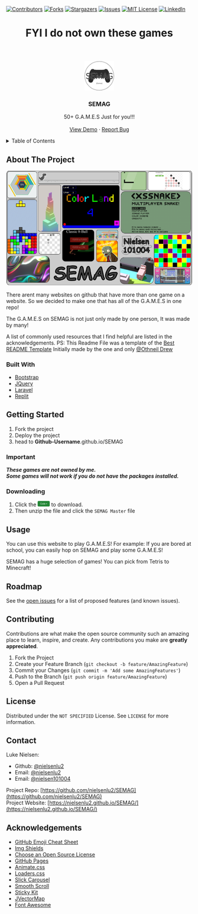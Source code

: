 <!--
*** Thanks for checking out the Best-README-Template. If you have a suggestion
*** that would make this better, please fork the repo and create a pull request
*** or simply open an issue with the tag "enhancement".
*** Thanks again! Now go create something AMAZING! :D
-->



<!-- PROJECT SHIELDS -->
<!--
*** I'm using markdown "reference style" links for readability.
*** Reference links are enclosed in brackets [ ] instead of parentheses ( ).
*** See the bottom of this document for the declaration of the reference variables
*** for contributors-url, forks-url, etc. This is an optional, concise syntax you may use.
*** https://www.markdownguide.org/basic-syntax/#reference-style-links
-->
[![Contributors][contributors-shield]][contributors-url]
[![Forks][forks-shield]][forks-url]
[![Stargazers][stars-shield]][stars-url]
[![Issues][issues-shield]][issues-url]
[![MIT License][license-shield]][license-url]
[![LinkedIn][linkedin-shield]][linkedin-url]


# <p align="center">FYI I do not own these games</p>

<!-- PROJECT LOGO -->
<br />
<p align="center">
  <a href="https://github.com/nielsenlu2/SEMAG/">
    <img src="img/README/SEMAG.png" alt="Logo" width="80" height="80">
  </a>

  <h3 align="center">SEMAG</h3>

  <p align="center">
    50+ G.A.M.E.S Just for you!!!
    <br />
<!--     <a href="https://github.com/othneildrew/Best-README-Template"><strong>Explore the readme template! »</strong></a>
    <br /> -->
    <br />
    <a href="https://github.com/nielsenlu2/SEMAG">View Demo</a>
    ·
    <a href="https://github.com/nielsenlu2/SEMAG/issues">Report Bug</a>
  </p>
</p>



<!-- TABLE OF CONTENTS -->
<details>
  <summary>Table of Contents</summary>
  <ol>
    <li>
      <a href="#about-the-project">About The Project</a>
      <ul>
        <li><a href="#built-with">Built With</a></li>
      </ul>
    </li>
    <li>
      <a href="#getting-started">Getting Started</a>
      <ul>
        <li><a href="#important">Important</a></li>
        <li><a href="#installation">Installation</a></li>
      </ul>
    </li>
    <li><a href="#usage">Usage</a></li>
    <li><a href="#roadmap">Roadmap</a></li>
    <li><a href="#contributing">Contributing</a></li>
    <li><a href="#license">License</a></li>
    <li><a href="#contact">Contact</a></li>
    <li><a href="#acknowledgments">Acknowledgments</a></li>
  </ol>
</details>



<!-- ABOUT THE PROJECT -->
## About The Project
<p align="center">
<img src="img/README/Semag-Thumb.png" alt="Logo">
</p>

There arent many websites on github that have more than one game on a website. So we decided to make one that has all of the G.A.M.E.S in one repo!

The G.A.M.E.S on SEMAG is not just only made by one person, It was made by many! 

A list of commonly used resources that I find helpful are listed in the acknowledgements. PS: This Readme File was a template of the [Best README Template](https://github.com/othneildrew/Best-README-Template) Initially made by the one and only [@Othneil Drew](https://github.com/othneildrew)

### Built With

* [Bootstrap](https://getbootstrap.com)
* [JQuery](https://jquery.com)
* [Laravel](https://laravel.com)
* [Replit](https://Replit.com)



<!-- GETTING STARTED -->
## Getting Started

1. Fork the project
2. Deploy the project
3. head to <b>Github-Username</b>.github.io/SEMAG

<!-- COMMENTS -->
### Important

***These games are not owned by me.*** <br>
***Some games will not work if you do not have the packages installed.***
### Downloading

1. Click the <img src="img/README/Download-code.svg" alt="Logo" height="15"> to download.
2. Then unzip the file and click the `SEMAG Master` file



<!-- USAGE EXAMPLES -->
## Usage

You can use this website to play G.A.M.E.S!
For example: If you are bored at school, you can easily hop on SEMAG and play some G.A.M.E.S!

SEMAG has a huge selection of games! You can pick from Tetris to Minecraft!



<!-- ROADMAP -->
## Roadmap

See the [open issues](https://github.com/nielsenlu2/SEMAG/issues) for a list of proposed features (and known issues).



<!-- CONTRIBUTING -->
## Contributing

Contributions are what make the open source community such an amazing place to learn, inspire, and create. Any contributions you make are **greatly appreciated**.

1. Fork the Project
2. Create your Feature Branch (`git checkout -b feature/AmazingFeature`)
3. Commit your Changes (`git commit -m 'Add some AmazingFeatures'`)
4. Push to the Branch (`git push origin feature/AmazingFeature`)
5. Open a Pull Request



<!-- LICENSE -->
## License

Distributed under the `NOT SPECIFIED` License. See `LICENSE` for more information.



<!-- CONTACT -->
## Contact

Luke Nielsen:
* Github: [@nielsenlu2](https://github.com/nielsenlu2)
* Email: [@nielsenlu2](mailto:nielsenlu2@wsdstudent.net)
* Email: [@nielsen101004](mailto:nielsen101004@gmail.com)

Project Repo: [https://github.com/nielsenlu2/SEMAG](https://github.com/nielsenlu2/SEMAG) <br>
Project Website: [https://nielsenlu2.github.io/SEMAG/](https://nielsenlu2.github.io/SEMAG/)



<!-- ACKNOWLEDGEMENTS -->
## Acknowledgements
* [GitHub Emoji Cheat Sheet](https://www.webpagefx.com/tools/emoji-cheat-sheet)
* [Img Shields](https://shields.io)
* [Choose an Open Source License](https://choosealicense.com)
* [GitHub Pages](https://pages.github.com)
* [Animate.css](https://daneden.github.io/animate.css)
* [Loaders.css](https://connoratherton.com/loaders)
* [Slick Carousel](https://kenwheeler.github.io/slick)
* [Smooth Scroll](https://github.com/cferdinandi/smooth-scroll)
* [Sticky Kit](http://leafo.net/sticky-kit)
* [JVectorMap](http://jvectormap.com)
* [Font Awesome](https://fontawesome.com)





<!-- MARKDOWN LINKS & IMAGES -->
<!-- https://www.markdownguide.org/basic-syntax/#reference-style-links -->
[contributors-shield]: https://img.shields.io/github/contributors/nielsenlu2/SEMAG.svg?style=for-the-badge
[contributors-url]: https://github.com/nielsenlu2/SEMAG/graphs/contributors
[forks-shield]: https://img.shields.io/github/forks/nielsenlu2/SEMAG.svg?style=for-the-badge
[forks-url]: https://github.com/nielsenlu2/SEMAG/network/members
[stars-shield]: https://img.shields.io/github/stars/nielsenlu2/SEMAG.svg?style=for-the-badge
[stars-url]: https://github.com/nielsenlu2/SEMAG/stargazers
[issues-shield]: https://img.shields.io/github/issues/nielsenlu2/SEMAG.svg?style=for-the-badge
[issues-url]: https://github.com/nielsenlu2/SEMAG/issues
[license-shield]: https://img.shields.io/github/license/nielsenlu2/SEMAG.svg?style=for-the-badge
[license-url]: https://github.com/nielsenlu2/SEMAG/blob/master/LICENSE.txt
[linkedin-shield]: https://img.shields.io/badge/-LinkedIn-black.svg?style=for-the-badge&logo=linkedin&colorB=555
[linkedin-url]: https://linkedin.com/in/othneildrew
[product-screenshot]: images/screenshot.png
